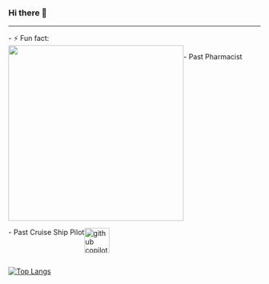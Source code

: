 ### Hi there 👋

<!--
**TemidoRocha/TemidoRocha** is a ✨ _special_ ✨ repository because its `README.md` (this file) appears on your GitHub profile.

Here are some ideas to get you started:

- 🔭 I’m currently working on ...
- 🌱 I’m currently learning ...
- 👯 I’m looking to collaborate on ...
- 🤔 I’m looking for help with ...
- 💬 Ask me about ...
- 📫 How to reach me: ...
- 😄 Pronouns: ...
- ⚡ Fun fact: ...
-->
<hr>
- ⚡ Fun fact:
<div style="display: flex;">
  <a href="https://flyclipart.com/search-pharmacist-cvs-logo-png-685502" title="Search Pharmacist - Cvs Logo PNG"><img src="https://flyclipart.com/thumb2/search-pharmacist-685502.png" width="350" /></a>
  <p>- Past Pharmacist<p>
</div>
<div style="display: flex;">
  <p>- Past Cruise Ship Pilot<p>
  <img width="50px" height="50px" src="https://github.githubassets.com/images/icons/copilot/cp-head-square.png" alt="github copilot icon" />
</div>

[![Top Langs](https://github-readme-stats.vercel.app/api/top-langs/?username=temidorocha&hide_title&hide_border&theme=buefy)](https://github.com/temidorocha/github-readme-stats)
